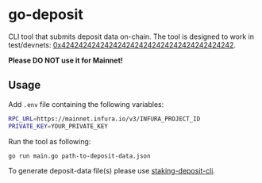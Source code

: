 # go-deposit

CLI tool that submits deposit data on-chain.
The tool is designed to work in test/devnets: [0x4242424242424242424242424242424242424242](https://github.com/pinebit/go-deposit/blob/80993fb547e4b1048e1a0580d44e2addb48edc1b/main.go#L24).

**Please DO NOT use it for Mainnet!**

## Usage

Add `.env` file containing the following variables:

```sh
RPC_URL=https://mainnet.infura.io/v3/INFURA_PROJECT_ID
PRIVATE_KEY=YOUR_PRIVATE_KEY
```

Run the tool as following:

```sh
go run main.go path-to-deposit-data.json
```

To generate deposit-data file(s) please use [staking-deposit-cli](https://github.com/ethereum/staking-deposit-cli).
